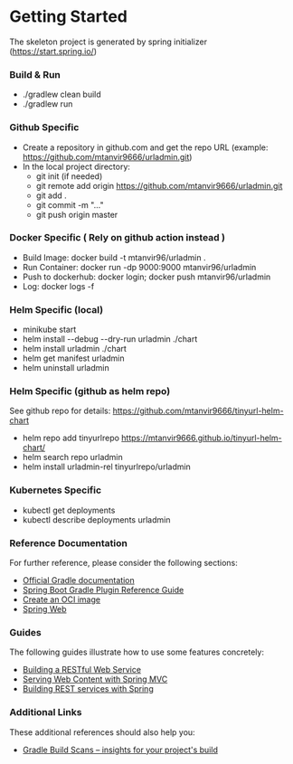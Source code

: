 # Getting Started
The skeleton project is generated by spring initializer (https://start.spring.io/)

### Build & Run
- ./gradlew clean build
- ./gradlew run

### Github Specific
- Create a repository in github.com and get the repo URL (example: https://github.com/mtanvir9666/urladmin.git)
- In the local project directory: 
    - git init (if needed) 
    - git remote add origin https://github.com/mtanvir9666/urladmin.git
    - git add .
    - git commit -m "..."
    - git push origin master
    
### Docker Specific ( Rely on github action instead )
- Build Image:       docker build -t mtanvir96/urladmin .
- Run Container:     docker run -dp 9000:9000 mtanvir96/urladmin
- Push to dockerhub: docker login; docker push mtanvir96/urladmin
- Log:               docker logs -f <containerId>

### Helm Specific (local)
- minikube start
- helm install --debug --dry-run urladmin ./chart
- helm install urladmin ./chart
- helm get manifest urladmin
- helm uninstall urladmin

### Helm Specific (github as helm repo)
See github repo for details: https://github.com/mtanvir9666/tinyurl-helm-chart
- helm repo add tinyurlrepo https://mtanvir9666.github.io/tinyurl-helm-chart/
- helm search repo urladmin
- helm install urladmin-rel tinyurlrepo/urladmin

### Kubernetes Specific
- kubectl get deployments
- kubectl describe deployments urladmin



### Reference Documentation
For further reference, please consider the following sections:

* [Official Gradle documentation](https://docs.gradle.org)
* [Spring Boot Gradle Plugin Reference Guide](https://docs.spring.io/spring-boot/docs/2.5.0/gradle-plugin/reference/html/)
* [Create an OCI image](https://docs.spring.io/spring-boot/docs/2.5.0/gradle-plugin/reference/html/#build-image)
* [Spring Web](https://docs.spring.io/spring-boot/docs/2.5.0/reference/htmlsingle/#boot-features-developing-web-applications)

### Guides
The following guides illustrate how to use some features concretely:

* [Building a RESTful Web Service](https://spring.io/guides/gs/rest-service/)
* [Serving Web Content with Spring MVC](https://spring.io/guides/gs/serving-web-content/)
* [Building REST services with Spring](https://spring.io/guides/tutorials/bookmarks/)

### Additional Links
These additional references should also help you:

* [Gradle Build Scans – insights for your project's build](https://scans.gradle.com#gradle)

